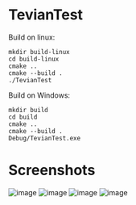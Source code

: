 # TevianTest

Build on linux:
```
mkdir build-linux
cd build-linux
cmake ..
cmake --build .
./TevianTest
```

Build on Windows:
```
mkdir build
cd build
cmake ..
cmake --build .
Debug/TevianTest.exe
```
# Screenshots
![image](https://user-images.githubusercontent.com/39160454/187025193-2c94d86e-32f5-43c9-96c2-bbea9fa8564f.png)
![image](https://user-images.githubusercontent.com/39160454/187025204-e8fe02db-8326-40bb-9450-898948c27e9f.png)
![image](https://user-images.githubusercontent.com/39160454/187025231-6e3adcfb-6561-47a4-8a1e-02b99ca9d4e1.png)
![image](https://user-images.githubusercontent.com/39160454/187025238-51e9940e-01f9-4d1b-a366-59cce02cafad.png)



